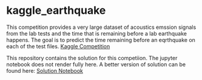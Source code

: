 # kaggle_earthquake
This competition provides a very large dataset of acoustics emssion signals from the lab tests and 
the time that is remaining before a lab earthquake happens. The goal is to predict the time remaining before an eqrthquake
on each of the test files. 
<a href="https://www.kaggle.com/c/LANL-Earthquake-Prediction"> Kaggle Competition </a>

This repository contains the solution for this competiion. The jupyter notebook does not render fully here. A better version of solution
can be found here: 
<a href="https://nbviewer.jupyter.org/github/majidpy/kaggle_earthquake/blob/master/LSTM_R01.ipynb"> Solution Notebook </a>
